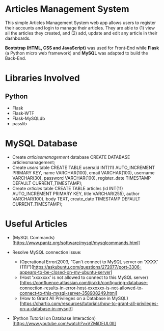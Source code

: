 # Articles Management System 
This simple Articles Management System web app allows users to register their accounts and login to manage their articles. They are able to (1) view all the articles they created, and (2) add, update and edit any article in their dashboards. 

**Bootstrap (HTML, CSS and JavaScript)** was used for Front-End while **Flask** (a Python micro web framework) and **MySQL** was adapted to build the Back-End.

# Libraries Involved
## Python
- Flask
- Flask-WTF
- Flask-MySQLdb
- passlib

# MySQL Database
- Create *articlesmanagement* database
CREATE DATABASE articlesmanagement;
- Create *users* table
CREATE TABLE users(id INT(11) AUTO_INCREMENT PRIMARY KEY, name VARCHAR(100), email VARCHAR(100), username VARCHAR(30), password VARCHAR(100), register_date TIMESTAMP DEFAULT CURRENT_TIMESTAMP);
- Create *articles* table
CREATE TABLE articles (id INT(11) AUTO_INCREMENT PRIMARY KEY, title VARCHAR(255), author VARCHAR(100), body TEXT, create_date TIMESTAMP DEFAULT CURRENT_TIMESTAMP);

# Useful Articles
- (MySQL Commands)[https://www.pantz.org/software/mysql/mysqlcommands.html]
- Resolve MySQL connection issue:
    - (Operational Error(2003, “Can't connect to MySQL server on 'XXXX' (111)”)[https://askubuntu.com/questions/272077/port-3306-appears-to-be-closed-on-my-ubuntu-server]
    - (Host 'xxxxxxx' is not allowed to connect to this MySQL server)[https://confluence.atlassian.com/jirakb/configuring-database-connection-results-in-error-host-xxxxxxx-is-not-allowed-to-connect-to-this-mysql-server-358908249.html]
    - (How to Grant All Privileges on a Database in MySQL)[https://chartio.com/resources/tutorials/how-to-grant-all-privileges-on-a-database-in-mysql/]

- (Python Tutorial on Database Interaction)[https://www.youtube.com/watch?v=VZMiDEUL0II]